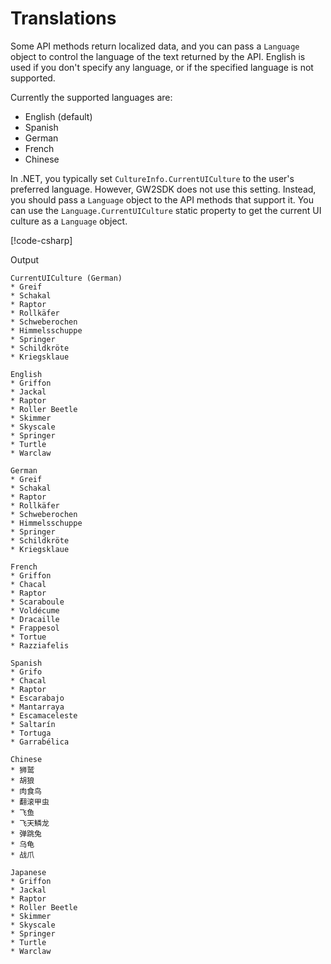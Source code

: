 # Translations

Some API methods return localized data, and you can pass a `Language` object to
control the language of the text returned by the API. English is used if you don't
specify any language, or if the specified language is not supported.

Currently the supported languages are:

- English (default)
- Spanish
- German
- French
- Chinese

In .NET, you typically set `CultureInfo.CurrentUICulture` to the user's preferred
language. However, GW2SDK does not use this setting. Instead, you should pass a
`Language` object to the API methods that support it. You can use the
`Language.CurrentUICulture` static property to get the current UI culture as a
`Language` object.

[!code-csharp[](~/samples/Translations/Program.cs)]

Output

``` text
CurrentUICulture (German)
* Greif
* Schakal
* Raptor
* Rollkäfer
* Schweberochen
* Himmelsschuppe
* Springer
* Schildkröte
* Kriegsklaue

English
* Griffon
* Jackal
* Raptor
* Roller Beetle
* Skimmer
* Skyscale
* Springer
* Turtle
* Warclaw

German
* Greif
* Schakal
* Raptor
* Rollkäfer
* Schweberochen
* Himmelsschuppe
* Springer
* Schildkröte
* Kriegsklaue

French
* Griffon
* Chacal
* Raptor
* Scaraboule
* Voldécume
* Dracaille
* Frappesol
* Tortue
* Razziafelis

Spanish
* Grifo
* Chacal
* Raptor
* Escarabajo
* Mantarraya
* Escamaceleste
* Saltarín
* Tortuga
* Garrabélica

Chinese
* 狮鹫
* 胡狼
* 肉食鸟
* 翻滚甲虫
* 飞鱼
* 飞天鳞龙
* 弹跳兔
* 乌龟
* 战爪

Japanese
* Griffon
* Jackal
* Raptor
* Roller Beetle
* Skimmer
* Skyscale
* Springer
* Turtle
* Warclaw

```

